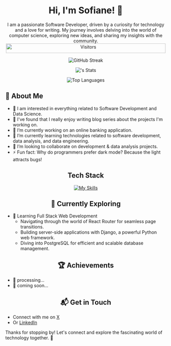 # <div align="center">Hi, I'm Sofiane! 👋</div>
<div align="center">
I am a passionate Software Developer, driven by a curiosity for technology and a love for writing. 
My journey involves delving into the world of computer science, exploring new ideas, and sharing my insights with the community.
</div>
<div align="center">
  
<div align="center">
  <img src="https://visitor-badge.laobi.icu/badge?page_id=Camper94.Camper94" alt="Visitors" style="width:500px;height:30px;">
</div>

![GitHub Streak](https://github-readme-streak-stats.herokuapp.com/?user=Camper94&theme=radical)

![<username>'s Stats](https://github-readme-stats.vercel.app/api?username=Camper94&theme=vue-dark&show_icons=true&hide_border=true&count_private=true)

![Top Languages](https://github-readme-stats.vercel.app/api/top-langs/?username=Camper94&layout=compact&theme=radical)

</div>

## 🚀 About Me

- 🔭 I am interested in everything related to Software Development and Data Science.
- 📝 I've found that I really enjoy writing blog series about the projects I'm working on.
- 🔭 I’m currently working on an online banking application.
- 🌱 I’m currently learning technologies related to software development, data analysis, and data engineering.
- 👯 I’m looking to collaborate on development & data analysis projects.
- ⚡ Fun fact: Why do programmers prefer dark mode? Because the light attracts bugs!

<div align="center">
  
## Tech Stack

[![My Skills](https://skillicons.dev/icons?i=html,css,js,python,git,github,bash,react,django,postgres,docker,aws&perline=4)](https://skillicons.dev)

## 🌱 Currently Exploring

</div>

- 🚀 Learning Full Stack Web Development
  - Navigating through the world of React Router for seamless page transitions.
  - Building server-side applications with Django, a powerful Python web framework.
  - Diving into PostgreSQL for efficient and scalable database management.

<div align="center">
  
## 🏆 Achievements

</div>

- 🌟 processing... 
- 🌟 coming soon...

<div align="center">

## 📬 Get in Touch

</div>

- Connect with me on [X](https://x.com/Sofiane91310826)
- Or [LinkedIn](https://www.linkedin.com/in/sofiane-k-5991mass/)

Thanks for stopping by! Let's connect and explore the fascinating world of technology together. 🚀

